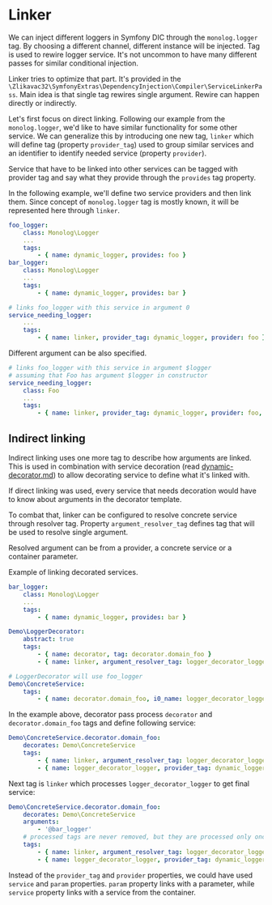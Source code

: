 # Linker

We can inject different loggers in Symfony DIC through the `monolog.logger` tag. By choosing a different channel, different instance will be injected. Tag is used to rewire logger service. It's not uncommon to have many different passes for similar conditional injection.

Linker tries to optimize that part. It's provided in the `\Zlikavac32\SymfonyExtras\DependencyInjection\Compiler\ServiceLinkerPass`. Main idea is that single tag rewires single argument. Rewire can happen directly or indirectly.

Let's first focus on direct linking. Following our example from the `monolog.logger`, we'd like to have similar functionality for some other service. We can generalize this by introducing one new tag, `linker` which will define tag (property `provider_tag`) used to group similar services and an identifier to identify needed service (property `provider`).

Service that have to be linked into other services can be tagged with provider tag and say what they provide through the `provides` tag property.

In the following example, we'll define two service providers and then link them. Since concept of `monolog.logger` tag is mostly known, it will be represented here through `linker`.

```yaml
foo_logger:
    class: Monolog\Logger
    ...
    tags:
        - { name: dynamic_logger, provides: foo }
bar_logger:
    class: Monolog\Logger
    ...
    tags:
        - { name: dynamic_logger, provides: bar }

# links foo_logger with this service in argument 0
service_needing_logger:
    ...
    tags:
        - { name: linker, provider_tag: dynamic_logger, provider: foo }
```

Different argument can be also specified.

```yaml
# links foo_logger with this service in argument $logger
# assuming that Foo has argument $logger in constructor
service_needing_logger:
    class: Foo
    ...
    tags:
        - { name: linker, provider_tag: dynamic_logger, provider: foo, argument: $logger }
```

## Indirect linking

Indirect linking uses one more tag to describe how arguments are linked. This is used in combination with service decoration (read [dynamic-decorator.md](dynamic-decorator.md)) to allow decorating service to define what it's linked with.

If direct linking was used, every service that needs decoration would have to know about arguments in the decorator template.

To combat that, linker can be configured to resolve concrete service through resolver tag. Property `argument_resolver_tag` defines tag that will be used to resolve single argument.

Resolved argument can be from a provider, a concrete service or a container parameter.

Example of linking decorated services.

```yaml
bar_logger:
    class: Monolog\Logger
    ...
    tags:
        - { name: dynamic_logger, provides: bar }

Demo\LoggerDecorator:
    abstract: true
    tags:
        - { name: decorator, tag: decorator.domain_foo }
        - { name: linker, argument_resolver_tag: logger_decorator_logger, argument: $logger }

# LoggerDecorator will use foo_logger
Demo\ConcreteService:
    tags:
        - { name: decorator.domain_foo, i0_name: logger_decorator_logger, i0_provider_tag: dynamic_logger, i0_provider: foo }
```

In the example above, decorator pass process `decorator` and `decorator.domain_foo` tags and define following service:

```yaml
Demo\ConcreteService.decorator.domain_foo:
    decorates: Demo\ConcreteService
    tags:
        - { name: linker, argument_resolver_tag: logger_decorator_logger, argument: $logger }
        - { name: logger_decorator_logger, provider_tag: dynamic_logger, provider: foo }
```

Next tag is `linker` which processes `logger_decorator_logger` to get final service:

```yaml
Demo\ConcreteService.decorator.domain_foo:
    decorates: Demo\ConcreteService
    arguments:
        - '@bar_logger'
    # processed tags are never removed, but they are processed only once
    tags:
        - { name: linker, argument_resolver_tag: logger_decorator_logger, argument: $logger }
        - { name: logger_decorator_logger, provider_tag: dynamic_logger, provider: foo }
```

Instead of the `provider_tag` and `provider` properties, we could have used `service` and `param` properties. `param` property links with a parameter, while `service` property links with a service from the container.

